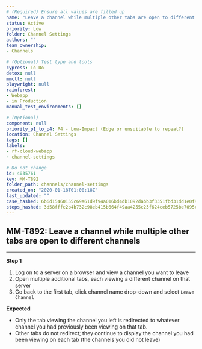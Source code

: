 ```yaml
---
# (Required) Ensure all values are filled up
name: "Leave a channel while multiple other tabs are open to different channels"
status: Active
priority: Low
folder: Channel Settings
authors: ""
team_ownership: 
- Channels

# (Optional) Test type and tools
cypress: To Do
detox: null
mmctl: null
playwright: null
rainforest: 
- Webapp
- in Production
manual_test_environments: []

# (Optional)
component: null
priority_p1_to_p4: P4 - Low-Impact (Edge or unsuitable to repeat?)
location: Channel Settings
tags: []
labels: 
- rf-cloud-webapp
- channel-settings

# Do not change
id: 4035761
key: MM-T892
folder_path: channels/channel-settings
created_on: "2020-01-18T01:00:18Z"
last_updated: ""
case_hashed: 6b6d15460155c69a61d9f94a016bd4db1092dabb3f3351fbd31dd1e0f9dc760bc982a9e7828e58a22687590978080c55
steps_hashed: 3d58fffc2b4b732c98eb415b664f49aa4255c23f624ceb5725be7095ccec8d2b168eced5adba6ffc4bf6b34204f935d7
---
```


## MM-T892: Leave a channel while multiple other tabs are open to different channels

---

**Step 1**

1. Log on to a server on a browser and view a channel you want to leave
2. Open multiple additional tabs, each viewing a different channel on that server
3. Go back to the first tab, click channel name drop-down and select `Leave Channel`

**Expected**

- Only the tab viewing the channel you left is redirected to whatever channel you had previously been viewing on that tab.
- Other tabs do not redirect; they continue to display the channel you had been viewing on each tab (the channels you did not leave)
